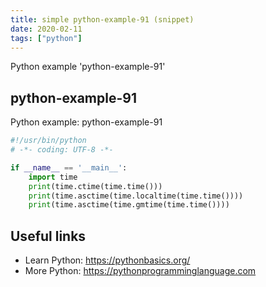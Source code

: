 ```yaml
---
title: simple python-example-91 (snippet)
date: 2020-02-11
tags: ["python"]
---
```

Python example 'python-example-91'


## python-example-91

Python example: python-example-91

```python
#!/usr/bin/python
# -*- coding: UTF-8 -*-

if __name__ == '__main__':
    import time
    print(time.ctime(time.time()))
    print(time.asctime(time.localtime(time.time())))
    print(time.asctime(time.gmtime(time.time())))


```

## Useful links

- Learn Python: https://pythonbasics.org/
- More Python: https://pythonprogramminglanguage.com
